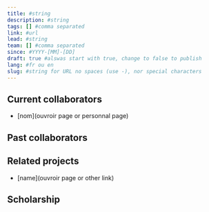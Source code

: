 ```yaml
---
title: #string
description: #string
tags: [] #comma separated
link: #url
lead: #string
team: [] #comma separated
since: #YYYY-[MM]-[DD]
draft: true #alswas start with true, change to false to publish
lang: #fr ou en
slug: #string for URL no spaces (use -), nor special characters
---
```


<!-- project description -->


## Current collaborators
- [nom](ouvroir page or personnal page)


## Past collaborators


## Related projects
- [name](ouvroir page or other link)


## Scholarship
<!--publications, expos, articles, conférences-->





<!-- copy this to start a new yaml frontmatter
title: 
description: 
tags: []
link: 
lead: 
team: []
since: 
draft: true
lang: 
slug: 
-->